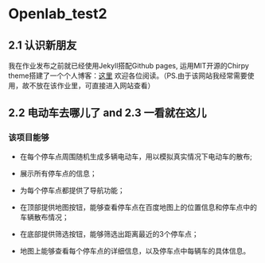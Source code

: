 # Openlab_test2

## 2.1 认识新朋友

我在作业发布之前就已经使用Jekyll搭配Github pages, 运用MIT开源的Chirpy theme搭建了一个个人博客：[这里](https://3525613741.github.io) 欢迎各位阅读。（PS.由于该网站我经常需要使用，故不放在该作业里，可直接进入网站查看）

## 2.2 电动车去哪儿了 and 2.3 一看就在这儿

### **该项目能够**

- 在每个停车点周围随机生成多辆电动车，用以模拟真实情况下电动车的散布;

- 展示所有停车点的信息；

- 为每个停车点都提供了导航功能；

- 在顶部提供地图按钮，能够查看停车点在百度地图上的位置信息和停车点中的车辆散布情况；

- 在底部提供筛选按钮，能够筛选出距离最近的3个停车点；

- 地图上能够查看每个停车点的详细信息，以及停车点中每辆车的具体信息。
